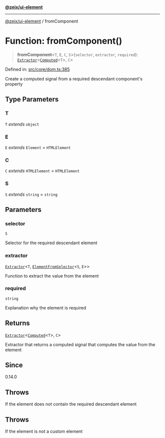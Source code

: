 [**@zeix/ui-element**](../README.md)

***

[@zeix/ui-element](../globals.md) / fromComponent

# Function: fromComponent()

> **fromComponent**\<`T`, `E`, `C`, `S`\>(`selector`, `extractor`, `required`): [`Extractor`](../type-aliases/Extractor.md)\<[`Computed`](../type-aliases/Computed.md)\<`T`\>, `C`\>

Defined in: [src/core/dom.ts:385](https://github.com/zeixcom/ui-element/blob/1c318eb583bce4633e1df4a42dee77859303e28e/src/core/dom.ts#L385)

Create a computed signal from a required descendant component's property

## Type Parameters

### T

`T` *extends* `object`

### E

`E` *extends* `Element` = `HTMLElement`

### C

`C` *extends* `HTMLElement` = `HTMLElement`

### S

`S` *extends* `string` = `string`

## Parameters

### selector

`S`

Selector for the required descendant element

### extractor

[`Extractor`](../type-aliases/Extractor.md)\<`T`, [`ElementFromSelector`](../type-aliases/ElementFromSelector.md)\<`S`, `E`\>\>

Function to extract the value from the element

### required

`string`

Explanation why the element is required

## Returns

[`Extractor`](../type-aliases/Extractor.md)\<[`Computed`](../type-aliases/Computed.md)\<`T`\>, `C`\>

Extractor that returns a computed signal that computes the value from the element

## Since

0.14.0

## Throws

If the element does not contain the required descendant element

## Throws

If the element is not a custom element
